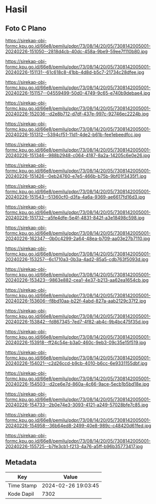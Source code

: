 # Hasil

## Foto C Plano

https://sirekap-obj-formc.kpu.go.id/66e8/pemilu/pdpr/73/08/14/20/05/7308142005001-20240226-151050--2818d4cb-40dc-458a-9be9-59ee7f110b80.jpg

https://sirekap-obj-formc.kpu.go.id/66e8/pemilu/pdpr/73/08/14/20/05/7308142005001-20240226-151131--61c618c8-41bb-4d8d-b5c7-21734c28dfee.jpg

https://sirekap-obj-formc.kpu.go.id/66e8/pemilu/pdpr/73/08/14/20/05/7308142005001-20240226-151157--04559499-50d0-4749-9c65-e740b9debae4.jpg

https://sirekap-obj-formc.kpu.go.id/66e8/pemilu/pdpr/73/08/14/20/05/7308142005001-20240226-152036--d2e8b712-d7df-437e-997c-92746ec2224b.jpg

https://sirekap-obj-formc.kpu.go.id/66e8/pemilu/pdpr/73/08/14/20/05/7308142005001-20240226-151312--5394cf51-11d1-4de2-b61b-fee1ebeedfcc.jpg

https://sirekap-obj-formc.kpu.go.id/66e8/pemilu/pdpr/73/08/14/20/05/7308142005001-20240226-151346--988b2948-c064-4187-8a2a-14205c6e0e26.jpg

https://sirekap-obj-formc.kpu.go.id/66e8/pemilu/pdpr/73/08/14/20/05/7308142005001-20240226-151426--0eb24760-e7e5-466b-b75b-9bf01f3435f1.jpg

https://sirekap-obj-formc.kpu.go.id/66e8/pemilu/pdpr/73/08/14/20/05/7308142005001-20240226-151543--51360cf0-d3fa-4a6a-9369-ae6617fd16d3.jpg

https://sirekap-obj-formc.kpu.go.id/66e8/pemilu/pdpr/73/08/14/20/05/7308142005001-20240226-151732--a5fe4dfe-5e4f-4831-842f-a3e18498c598.jpg

https://sirekap-obj-formc.kpu.go.id/66e8/pemilu/pdpr/73/08/14/20/05/7308142005001-20240226-162347--0b0c4299-2a64-48ea-b709-aa03e27b7110.jpg

https://sirekap-obj-formc.kpu.go.id/66e8/pemilu/pdpr/73/08/14/20/05/7308142005001-20240226-153257--6c1710a3-0b3a-4ad2-85a5-cdb763f5093d.jpg

https://sirekap-obj-formc.kpu.go.id/66e8/pemilu/pdpr/73/08/14/20/05/7308142005001-20240226-153423--9863e882-cea1-4e37-b213-aa62ea1654cb.jpg

https://sirekap-obj-formc.kpu.go.id/66e8/pemilu/pdpr/73/08/14/20/05/7308142005001-20240226-153606--f8bd10aa-b22f-4abd-827a-aab2129c37f2.jpg

https://sirekap-obj-formc.kpu.go.id/66e8/pemilu/pdpr/73/08/14/20/05/7308142005001-20240226-153842--fd867345-7ed7-4f82-ab4c-9b4bc475f35d.jpg

https://sirekap-obj-formc.kpu.go.id/66e8/pemilu/pdpr/73/08/14/20/05/7308142005001-20240226-153918--ff24c54e-b3a0-460c-9eb3-09c35e15f519.jpg

https://sirekap-obj-formc.kpu.go.id/66e8/pemilu/pdpr/73/08/14/20/05/7308142005001-20240226-154021--c2d26ccd-b9cb-4010-b6cc-6e9331155dbf.jpg

https://sirekap-obj-formc.kpu.go.id/66e8/pemilu/pdpr/73/08/14/20/05/7308142005001-20240226-154503--d2ce6e7d-860a-4c66-9ace-5ecb1b5bd18e.jpg

https://sirekap-obj-formc.kpu.go.id/66e8/pemilu/pdpr/73/08/14/20/05/7308142005001-20240226-154733--2b0e74e3-3093-4121-a249-57028bfe7c85.jpg

https://sirekap-obj-formc.kpu.go.id/66e8/pemilu/pdpr/73/08/14/20/05/7308142005001-20240226-154958--36b64ed8-2499-40e8-989c-c48420d61fed.jpg

https://sirekap-obj-formc.kpu.go.id/66e8/pemilu/pdpr/73/08/14/20/05/7308142005001-20240226-155725--b7fe3cb1-f213-4a76-a5ff-b96b35773417.jpg


## Metadata

| Key        | Value               |
| ---------- | ------------------- |
| Time Stamp | 2024-02-26 19:03:45 |
| Kode Dapil | 7302                |



